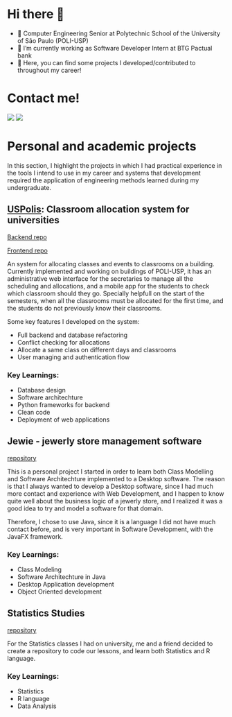 # Hi there 👋

- 🔭 Computer Engineering Senior at Polytechnic School of the University of São Paulo (POLI-USP)
- ️💼 I’m currently working as Software Developer Intern at BTG Pactual bank
- 💬 Here, you can find some projects I developed/contributed to throughout my career!

# Contact me!
<div>
<a href="https://www.linkedin.com/in/henrique-fuga-duran-b2a1b0234/" target="_blank"><img src="https://img.shields.io/badge/-LinkedIn-%230077B5?style=for-the-badge&logo=linkedin&logoColor=white" target="_blank"></a> 
<a href = "mailto:henriqueduran15@gmail.com"><img src="https://img.shields.io/badge/-Gmail-%23333?style=for-the-badge&logo=gmail&logoColor=white" target="_blank"></a>
</div>

# Personal and academic projects

In this section, I highlight the projects in which I had practical experience in the tools I intend to use in my career and systems that development required the application 
of engineering methods learned during my undergraduate.

## [USPolis](https://www.uspolis.com.br): Classroom allocation system for universities

[Backend repo](https://github.com/PCS-Poli-USP/USPolis-DB-Migration)

[Frontend repo](https://github.com/PCS-Poli-USP/USPolis-Admin-Frontend)

An system for allocating classes and events to classrooms on a building. Currently implemented and working on buildings of POLI-USP, it has an administrative web interface for the secretaries to manage all the scheduling and allocations, and a mobile app for the students to check which classroom should they go. Specially helpfull on the start of the semesters, when all the classrooms must be allocated for the first time, and the students do not previously know their classrooms.

Some key features I developed on the system:
- Full backend and database refactoring
- Conflict checking for allocations
- Allocate a same class on different days and classrooms
- User managing and authentication flow

### Key Learnings:
- Database design
- Software architechture
- Python frameworks for backend
- Clean code
- Deployment of web applications

## Jewie - jewerly store management software

[repository](https://github.com/hfduran/jewie)

This is a personal project I started in order to learn both Class Modelling and Software Architechture implemented to a Desktop software. The reason is that I always wanted to develop a Desktop software, since I had much more contact and experience with Web Development, and I happen to know quite well about the business logic of a jewerly store, and I realized it was a good idea to try and model a software for that domain.

Therefore, I chose to use Java, since it is a language I did not have much contact before, and is very important in Software Development, with the JavaFX framework.

### Key Learnings:
- Class Modeling
- Software Architechture in Java
- Desktop Application development
- Object Oriented development

## Statistics Studies
[repository](https://github.com/hfduran/statistics)

For the Statistics classes I had on university, me and a friend decided to create a repository to code our lessons, and learn both Statistics and R language.

### Key Learnings:
- Statistics
- R language
- Data Analysis

